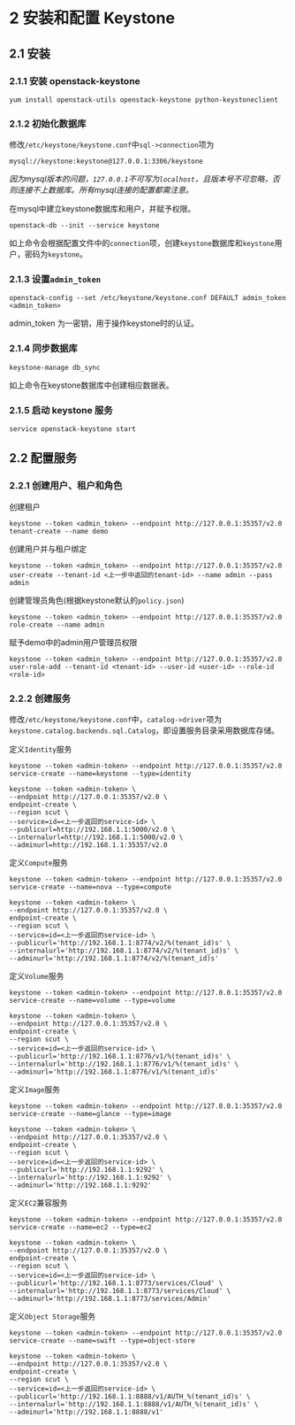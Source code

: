 # 2 安装和配置 Keystone

## 2.1 安装

### 2.1.1 安装 openstack-keystone

    yum install openstack-utils openstack-keystone python-keystoneclient
    
### 2.1.2 初始化数据库

修改`/etc/keystone/keystone.conf`中`sql->connection`项为
    
    mysql://keystone:keystone@127.0.0.1:3306/keystone
    
*因为mysql版本的问题，`127.0.0.1`不可写为`localhost`，且版本号不可忽略，否则连接不上数据库。所有mysql连接的配置都需注意。*
    
在mysql中建立keystone数据库和用户，并赋予权限。
    
    openstack-db --init --service keystone
    
如上命令会根据配置文件中的`connection`项，创建`keystone`数据库和`keystone`用户，密码为`keystone`。

### 2.1.3 设置`admin_token`
    
    openstack-config --set /etc/keystone/keystone.conf DEFAULT admin_token <admin_token>
    
admin_token 为一密钥，用于操作keystone时的认证。

### 2.1.4 同步数据库

    keystone-manage db_sync

如上命令在keystone数据库中创建相应数据表。

### 2.1.5 启动 keystone 服务

    service openstack-keystone start

## 2.2 配置服务

### 2.2.1 创建用户、租户和角色

创建租户

    keystone --token <admin_token> --endpoint http://127.0.0.1:35357/v2.0 tenant-create --name demo
    
创建用户并与租户绑定

    keystone --token <admin_token> --endpoint http://127.0.0.1:35357/v2.0 user-create --tenant-id <上一步中返回的tenant-id> --name admin --pass admin
    
创建管理员角色(根据keystone默认的`policy.json`)

    keystone --token <admin_token> --endpoint http://127.0.0.1:35357/v2.0 role-create --name admin
 
赋予demo中的admin用户管理员权限

    keystone --token <admin_token> --endpoint http://127.0.0.1:35357/v2.0 user-role-add --tenant-id <tenant-id> --user-id <user-id> --role-id <role-id>

### 2.2.2 创建服务
    
修改`/etc/keystone/keystone.conf`中，`catalog->driver`项为`keystone.catalog.backends.sql.Catalog`，即设置服务目录采用数据库存储。

定义`Identity`服务

    keystone --token <admin-token> --endpoint http://127.0.0.1:35357/v2.0 service-create --name=keystone --type=identity
    
    keystone --token <admin-token> \
    --endpoint http://127.0.0.1:35357/v2.0 \
    endpoint-create \
    --region scut \
    --service=id=<上一步返回的service-id> \
    --publicurl=http://192.168.1.1:5000/v2.0 \
    --internalurl=http://192.168.1.1:5000/v2.0 \
    --adminurl=http://192.168.1.1:35357/v2.0

定义`Compute`服务

    keystone --token <admin-token> --endpoint http://127.0.0.1:35357/v2.0 service-create --name=nova --type=compute
    
    keystone --token <admin-token> \
    --endpoint http://127.0.0.1:35357/v2.0 \
    endpoint-create \
    --region scut \
    --service=id=<上一步返回的service-id> \
    --publicurl='http://192.168.1.1:8774/v2/%(tenant_id)s' \
    --internalurl='http://192.168.1.1:8774/v2/%(tenant_id)s' \
    --adminurl='http://192.168.1.1:8774/v2/%(tenant_id)s'
    
定义`Volume`服务

    keystone --token <admin-token> --endpoint http://127.0.0.1:35357/v2.0 service-create --name=volume --type=volume
    
    keystone --token <admin-token> \
    --endpoint http://127.0.0.1:35357/v2.0 \
    endpoint-create \
    --region scut \
    --service=id=<上一步返回的service-id> \
    --publicurl='http://192.168.1.1:8776/v1/%(tenant_id)s' \
    --internalurl='http://192.168.1.1:8776/v1/%(tenant_id)s' \
    --adminurl='http://192.168.1.1:8776/v1/%(tenant_id)s'

定义`Image`服务

    keystone --token <admin-token> --endpoint http://127.0.0.1:35357/v2.0 service-create --name=glance --type=image
    
    keystone --token <admin-token> \
    --endpoint http://127.0.0.1:35357/v2.0 \
    endpoint-create \
    --region scut \
    --service=id=<上一步返回的service-id> \
    --publicurl='http://192.168.1.1:9292' \
    --internalurl='http://192.168.1.1:9292' \
    --adminurl='http://192.168.1.1:9292'
    
定义`EC2`兼容服务

    keystone --token <admin-token> --endpoint http://127.0.0.1:35357/v2.0 service-create --name=ec2 --type=ec2
    
    keystone --token <admin-token> \
    --endpoint http://127.0.0.1:35357/v2.0 \
    endpoint-create \
    --region scut \
    --service=id=<上一步返回的service-id> \
    --publicurl='http://192.168.1.1:8773/services/Cloud' \
    --internalurl='http://192.168.1.1:8773/services/Cloud' \
    --adminurl='http://192.168.1.1:8773/services/Admin'

定义`Object Storage`服务

    keystone --token <admin-token> --endpoint http://127.0.0.1:35357/v2.0 service-create --name=swift --type=object-store
    
    keystone --token <admin-token> \
    --endpoint http://127.0.0.1:35357/v2.0 \
    endpoint-create \
    --region scut \
    --service=id=<上一步返回的service-id> \
    --publicurl='http://192.168.1.1:8888/v1/AUTH_%(tenant_id)s' \
    --internalurl='http://192.168.1.1:8888/v1/AUTH_%(tenant_id)s' \
    --adminurl='http://192.168.1.1:8888/v1'
    

    
    
